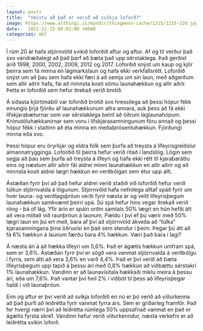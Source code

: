 ```yaml
---
layout: posts
title:  "Veistu að það er verið að svíkja loforð?"
image: https://www.althingi.is/myndir/thingmenn-cache/1215/1215-220.jpg
date:   2021-12-15 08:02:00 +0000
categories: mbl
---
```

Í rúm 20 ár hafa stjórnvöld svikið loforðið aftur og aftur. Af og til verður það svo vandræðalegt að það þarf að bæta það upp sérstaklega. Það gerðist árið 1998, 2000, 2002, 2009, 2012 og 2017. Loforðið snýst um kaup og kjör þeirra sem fá minna en lágmarkslaun og hafa ekki verkfallsrétt. Loforðið snýst um að þau sem hafa ekki færi á að semja um sín laun, með aðgerðum sem allir aðrir hafa, fái að minnsta kosti sömu launahækkun og allir aðrir. Þetta er loforðið sem hefur ítrekað verið brotið. 

Á síðasta kjörtímabili var loforðið brotið svo hressilega að þessi hópur fékk einungis þrjá fjórðu af launahækkunum allra annara, auk þess að fá ekki lífskjarabæturnar sem var sérstaklega beint að öðrum láglaunahópum. Krónutöluhækkanirnar sem voru í lífskjarasamningunum fóru annað og þessi hópur fékk í staðinn að éta minna en meðalprósentuhækkun. Fjórðungi minna eða svo.

Þessi hópur eru öryrkjar og eldra fólk sem þurfa að treysta á lífeyrisgreiðslur almannatrygginga. Loforðið til þeirra hefur verið ritað í landslög. Lögin sem segja að þau sem þurfa að treysta á lífeyri og hafa ekki rétt til kjarabaráttu eins og næstum allir aðrir fái aldrei minni launahækkun en allir aðrir og að minnsta kosti aldrei lægri hækkun en verðbólgan sem étur upp allt. 

Ástæðan fyrir því að það hefur aldrei verið staðið við loforðið hefur verið túlkun stjórnvalda á lögunum. Stjórnvöld hafa nefnilega alltaf spáð fyrir um hver launa- og verðlagsþróun verði fyrir næsta ár og veitt lífeyrisþegum launahækkun samkvæmt þeirri spá. Sú spá hefur hins vegar ítrekað verið röng - þá of lág. Yfir árin er spáin orðin samtals 50% lægri en hún hefði átt að vera miðað við raunþróun á launum. Pældu í því ef þú værir með 50% lægri laun en þú ert með, bara af því að stjórnvöld ákveða að “túlka” kjarasamningana þína öðruvísi en það sem stendur í þeim. Þegar þú átt að fá 6% hækkun á launum færðu bara 4% hækkun. Væri það bara í lagi?

Á næsta ári á að hækka lífeyri um 5,6%. Það er ágætis hækkun umfram spá, sem er 3,6%. Ástæðan fyrir því er sögð vera vanmat stjórnvalda á verðbólgu í fyrra, sem átti að vera 3,6% en varð 4,4%. Það er því verið að bæta lífeyrisþegum upp tapið á þessu ári með 0,8% hækkun að viðbættu sérstakri 1% launahækkun. Vandinn er að launavísitala hækkaði miklu meira á þessu ári, eða um 7,6%. Það vantar því heil 2% í viðbót til þess að lífeyrisþegar haldi í við launaþróun. 

Enn og aftur er því verið að svíkja loforðið en nú er þó verið að viðurkenna að það þurfi að leiðrétta fyrir vanmat fyrra árs. Sem er gríðarleg framför. Það fer hvergi nærri því að leiðrétta rúmlega 50% uppsafnað vanmat en það er ágætis fyrsta skref. Vandinn hefur verið viðurkenndur, næsta verkefni er að leiðrétta svikin loforð.
